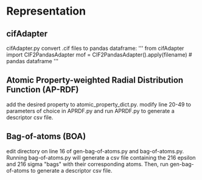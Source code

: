 # Representation
## cifAdapter
cifAdapter.py convert .cif files to pandas dataframe:
'''
from cifAdapter import CIF2PandasAdapter
mof = CIF2PandasAdapter().apply(filename) # pandas dataframe
'''

## Atomic Property-weighted Radial Distribution Function (AP-RDF)
add the desired property to atomic_property_dict.py. modify line 20-49 to parameters of choice in APRDF.py and run APRDF.py to generate a descriptor csv file.

## Bag-of-atoms (BOA)
edit directory on line 16 of gen-bag-of-atoms.py and bag-of-atoms.py. Running bag-of-atoms.py will generate a csv file containing the 216 epsilon and 216 sigma "bags" with their corresponding atoms. Then, run gen-bag-of-atoms to generate a descriptor csv file.
